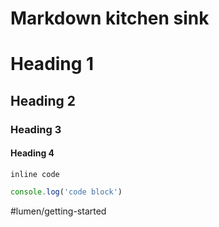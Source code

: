 # Markdown kitchen sink

# Heading 1
## Heading 2
### Heading 3
#### Heading 4

`inline code`

```js
console.log('code block')
```

#lumen/getting-started